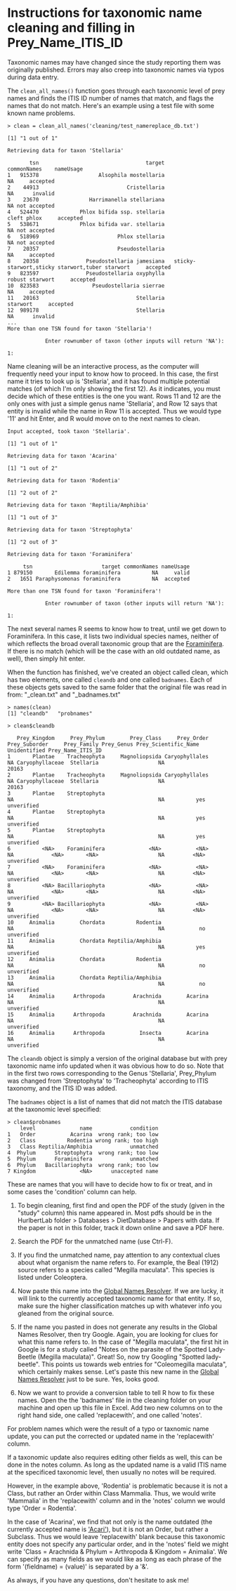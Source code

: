 # Instructions for taxonomic name cleaning and filling in Prey_Name_ITIS_ID

Taxonomic names may have changed since the study reporting them was originally
published. Errors may also creep into taxonomic names via typos during data
entry. 

The `clean_all_names()` function goes through each taxonomic level of prey
names and finds the ITIS ID number of names that match, and flags the names that
do not match. Here's an example using a test file with some known name problems.

```
> clean = clean_all_names('cleaning/test_namereplace_db.txt')

[1] "1 out of 1"

Retrieving data for taxon 'Stellaria'

       tsn                                  target                                      commonNames    nameUsage
1   915378                   Alsophila mostellaria                                               NA     accepted
2    44913                            Cristellaria                                               NA      invalid
3    23670                Harrimanella stellariana                                               NA not accepted
4   524470             Phlox bifida ssp. stellaria                                      cleft phlox     accepted
5   538671             Phlox bifida var. stellaria                                               NA not accepted
6   518969                         Phlox stellaria                                               NA not accepted
7    20357                         Pseudostellaria                                               NA     accepted
8    20358               Pseudostellaria jamesiana   sticky-starwort,sticky starwort,tuber starwort     accepted
9   823597               Pseudostellaria oxyphylla                                  robust starwort     accepted
10  823583                 Pseudostellaria sierrae                                               NA     accepted
11   20163                               Stellaria                                         starwort     accepted
12  989178                               Stellaria                                               NA      invalid
...
More than one TSN found for taxon 'Stellaria'!

            Enter rownumber of taxon (other inputs will return 'NA'):

1: 
```
Name cleaning will be an interactive process, as the computer will frequently need
your input to know how to proceed. In this case, the first name it tries to look up
is 'Stellaria', and it has found multiple potential matches (of which I'm only showing 
the first 12). As it indicates, you must decide which of these entities is the one
you want. Rows 11 and 12 are the only ones with just a simple genus name 'Stellaria',
and Row 12 says that entity is invalid while the name in Row 11 is accepted. Thus we would
type '11' and hit Enter, and R would move on to the next names to clean.

```
Input accepted, took taxon 'Stellaria'.

[1] "1 out of 1"

Retrieving data for taxon 'Acarina'

[1] "1 out of 2"

Retrieving data for taxon 'Rodentia'

[1] "2 out of 2"

Retrieving data for taxon 'Reptilia/Amphibia'

[1] "1 out of 3"

Retrieving data for taxon 'Streptophyta'

[1] "2 out of 3"

Retrieving data for taxon 'Foraminifera'

     tsn                      target commonNames nameUsage
1 879150       Edilemma foraminifera          NA     valid
2   1651 Paraphysomonas foraminifera          NA  accepted

More than one TSN found for taxon 'Foraminifera'!

            Enter rownumber of taxon (other inputs will return 'NA'):

1: 
```
The next several names R seems to know how to treat, until we get down to 
Foraminifera. In this case, it lists two individual species names, 
neither of which reflects the broad overall taxonomic group that are the
[Foraminifera](https://en.wikipedia.org/wiki/Foraminifera). If there is
no match (which will be the case with an old outdated name, as well), then
simply hit enter.

When the function has finished, we've created an object called clean, which has
two elements, one called `cleandb` and one called `badnames`. Each of these objects 
gets saved to the same folder that the original file was read in from:
"<originalFilename>_clean.txt" and "<originalFilename>_badnames.txt"
```
> names(clean)
[1] "cleandb"   "probnames"

> clean$cleandb

   Prey_Kingdom     Prey_Phylum        Prey_Class     Prey_Order Prey_Suborder     Prey_Family Prey_Genus Prey_Scientific_Name Unidentified Prey_Name_ITIS_ID 
1       Plantae    Tracheophyta     Magnoliopsida Caryophyllales            NA Caryophyllaceae  Stellaria                   NA                          20163 
2       Plantae    Tracheophyta     Magnoliopsida Caryophyllales            NA Caryophyllaceae  Stellaria                   NA                          20163 
3       Plantae    Streptophyta                                             NA                                              NA          yes        unverified 
4       Plantae    Streptophyta                                             NA                                              NA          yes        unverified 
5       Plantae    Streptophyta                                             NA                                              NA          yes        unverified 
6          <NA>    Foraminifera              <NA>           <NA>            NA            <NA>       <NA>                   NA         <NA>        unverified 
7          <NA>    Foraminifera              <NA>           <NA>            NA            <NA>       <NA>                   NA         <NA>        unverified 
8          <NA> Bacillariophyta              <NA>           <NA>            NA            <NA>       <NA>                   NA         <NA>        unverified 
9          <NA> Bacillariophyta              <NA>           <NA>            NA            <NA>       <NA>                   NA         <NA>        unverified 
10     Animalia        Chordata          Rodentia                           NA                                              NA           no        unverified 
11     Animalia        Chordata Reptilia/Amphibia                           NA                                              NA          yes        unverified 
12     Animalia        Chordata          Rodentia                           NA                                              NA           no        unverified 
13     Animalia        Chordata Reptilia/Amphibia                           NA                                              NA           no        unverified 
14     Animalia      Arthropoda         Arachnida        Acarina            NA                                              NA                     unverified 
15     Animalia      Arthropoda         Arachnida        Acarina            NA                                              NA                     unverified 
16     Animalia      Arthropoda           Insecta        Acarina            NA                                              NA                     unverified 
```
The `cleandb` object is simply a version of the original database but with prey 
taxonomic name info updated when it was obvious how to do so. Note that in the first
two rows corresponding to the Genus 'Stellaria', Prey_Phylum was changed from 
'Streptophyta' to 'Tracheophyta' according to ITIS taxonomy, and the ITIS ID
was added.

The `badnames` object is a list of names that did not match the ITIS database
at the taxonomic level specified:
```
> clean$probnames
    level              name            condition
1   Order           Acarina  wrong rank; too low
2   Class          Rodentia wrong rank; too high
3   Class Reptilia/Amphibia            unmatched
4  Phylum      Streptophyta  wrong rank; too low
5  Phylum      Foraminifera            unmatched
6  Phylum   Bacillariophyta  wrong rank; too low
7 Kingdom              <NA>      unaccepted name
```
These are names that you will have to decide how to fix or treat, and in some cases
the 'condition' column can help. 


1) To begin cleaning, first find and open the PDF of the study (given in the "study" column) this name 
appeared in. Most pdfs should be in the HurlbertLab folder > Databases > DietDatabase >
 Papers with data. If the paper is not in this folder, track it down online and 
save a PDF here.

2) Search the PDF for the unmatched name (use Ctrl-F). 

3) If you find the unmatched name, pay attention to any contextual clues about 
what organism the name refers to. For example, the Beal (1912) source refers to a
species called "Megilla maculata". This species is listed under Coleoptera.

6) Now paste this name into the [Global Names Resolver](http://resolver.globalnames.org/).
If we are lucky, it will link to the currently accepted taxonomic name for that entity.
If so, make sure the higher classification matches up with whatever info you gleaned
from the original source. 

7) If the name you pasted in does not generate any results in the Global Names Resolver,
then try Google. Again, you are looking for clues for what this name refers to. In the 
case of "Megilla maculata", the first hit in Google is for a study called "Notes on the
parasite of the Spotted Lady-Beetle (Megilla maculata)". Great! So, now try Googling
"Spotted lady-beetle". This points us towards web entries for "Coleomegilla maculata", which
certainly makes sense. Let's paste this new name in the [Global Names Resolver](http://resolver.globalnames.org/)
just to be sure. Yes, looks good.

8) Now we want to provide a conversion table to tell R how to fix these names. Open the
the 'badnames' file in the cleaning folder on your machine and open up this file in Excel.
Add two new columns on to the right hand side, one called 'replacewith', and one called 'notes'.

For problem names which were the result of a typo or taxnomic name update, you can
put the corrected or updated name in the 'replacewith' column.

If a taxonomic update also requires editing other fields as well, this can be done in the notes
column. As long as the updated name is a valid ITIS name at the specificed taxonomic
level, then usually no notes will be required.

However, in the example above, 'Rodentia' is problematic because it is not a Class, 
but rather an Order within Class Mammalia. Thus, we would write 'Mammalia' in the 'replacewith'
column and in the 'notes' column we would type 'Order = Rodentia'.

In the case of 'Acarina', we find that not only is the name outdated (the currently 
accepted name is ['Acari'](https://www.itis.gov/servlet/SingleRpt/SingleRpt?search_topic=TSN&search_value=733321#null)),
but it is not an Order, but rather a Subclass. Thus we would leave 'replacewith' blank
because this taxonomic entity does not specify any particular order, and in the 'notes'
field we might write 'Class = Arachnida & Phylum = Arthropoda & Kingdom = Animalia'.
We can specify as many fields as we would like as long as each phrase of the form
'(fieldname) = (value)' is separated by a '&'.



As always, if you have any questions, don't hesitate to ask me!


